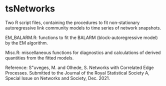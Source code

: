 # tsNetworks


Two R script files, containing the procedures to fit non-stationary autoregressive link community models to time series of network snapshots. 

EM_BALARM.R: functions to fit the BALARM (block-autoregressive model) by the EM algorithm.

Misc.R: miscellaneous functions for diagnostics and calculations of derived quantities from the fitted models. 

Reference:
S\"uveges, M. and Olhede, S. Networks with Correlated Edge Processes. Submitted to the Journal of the Royal Statistical Society A, Special Issue on Networks and Society, Dec. 2021.

